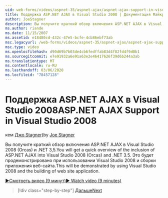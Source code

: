 ```yaml
---
uid: web-forms/videos/aspnet-35/aspnet-ajax/aspnet-ajax-support-in-visual-studio-2008
title: Поддержка ASP.NET AJAX в Visual Studio 2008 | Документация Майкрософт
author: JoeStagner
description: Вы получите краткий обзор включения ASP.NET AJAX в Visual Studio 2008 (Orcas) и .NET 3,5. Это будет продемонстрировано с помощью Visual Studio...
ms.author: riande
ms.date: 11/15/2007
ms.assetid: e18480cd-432c-47e5-bcfe-4cb86ebf73ab
msc.legacyurl: /web-forms/videos/aspnet-35/aspnet-ajax/aspnet-ajax-support-in-visual-studio-2008
msc.type: video
ms.openlocfilehash: d90d69b7b03de4cb6fedffab83d4f82fd4f9d0b1
ms.sourcegitcommit: e7e91932a6e91a63e2e46417626f39d6b244a3ab
ms.translationtype: MT
ms.contentlocale: ru-RU
ms.lasthandoff: 03/06/2020
ms.locfileid: "78457128"
---
```

# <a name="aspnet-ajax-support-in-visual-studio-2008"></a><span data-ttu-id="1e0fa-104">Поддержка ASP.NET AJAX в Visual Studio 2008</span><span class="sxs-lookup"><span data-stu-id="1e0fa-104">ASP.NET AJAX Support in Visual Studio 2008</span></span>

<span data-ttu-id="1e0fa-105">кем [Джо Stagner)](https://github.com/JoeStagner)</span><span class="sxs-lookup"><span data-stu-id="1e0fa-105">by [Joe Stagner](https://github.com/JoeStagner)</span></span>

<span data-ttu-id="1e0fa-106">Вы получите краткий обзор включения ASP.NET AJAX в Visual Studio 2008 (Orcas) и .NET 3,5.</span><span class="sxs-lookup"><span data-stu-id="1e0fa-106">You will get a quick overview of the inclusion of ASP.NET AJAX into Visual Studio 2008 (Orcas) and .NET 3.5.</span></span> <span data-ttu-id="1e0fa-107">Это будет продемонстрировано при использовании Visual Studio 2008 и сборки приложения веб-сайта.</span><span class="sxs-lookup"><span data-stu-id="1e0fa-107">This will be demonstrated by using Visual Studio 2008 and the building of web site application.</span></span>

[<span data-ttu-id="1e0fa-108">&#9654;Смотреть видео (9 минут)</span><span class="sxs-lookup"><span data-stu-id="1e0fa-108">&#9654; Watch video (9 minutes)</span></span>](https://channel9.msdn.com/Blogs/ASP-NET-Site-Videos/aspnet-ajax-support-in-visual-studio-2008)

> [!div class="step-by-step"]
> [<span data-ttu-id="1e0fa-109">Дальше</span><span class="sxs-lookup"><span data-stu-id="1e0fa-109">Next</span></span>](adding-ajax-functionality-to-an-existing-aspnet-page.md)
